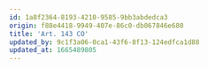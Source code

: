 ```yaml
---
id: 1a8f2364-8193-4210-9585-9bb3abdedca3
origin: f88e4418-9949-407e-86c0-db067846e680
title: 'Art. 143 CO'
updated_by: 9c1f3a06-0ca1-43f6-8f13-124edfca1d88
updated_at: 1665489805
---
```

